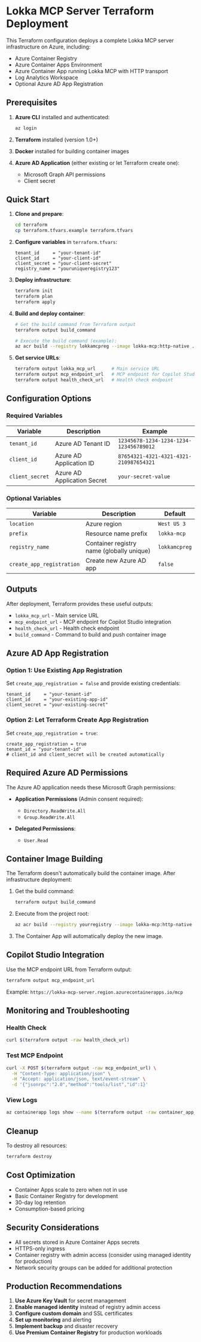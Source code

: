 # Lokka MCP Server Terraform Deployment

This Terraform configuration deploys a complete Lokka MCP server infrastructure on Azure, including:

- Azure Container Registry
- Azure Container Apps Environment
- Azure Container App running Lokka MCP with HTTP transport
- Log Analytics Workspace
- Optional Azure AD App Registration

## Prerequisites

1. **Azure CLI** installed and authenticated:
   ```bash
   az login
   ```

2. **Terraform** installed (version 1.0+)

3. **Docker** installed for building container images

4. **Azure AD Application** (either existing or let Terraform create one):
   - Microsoft Graph API permissions
   - Client secret

## Quick Start

1. **Clone and prepare**:
   ```bash
   cd terraform
   cp terraform.tfvars.example terraform.tfvars
   ```

2. **Configure variables** in `terraform.tfvars`:
   ```hcl
   tenant_id     = "your-tenant-id"
   client_id     = "your-client-id" 
   client_secret = "your-client-secret"
   registry_name = "youruniqueregistry123"
   ```

3. **Deploy infrastructure**:
   ```bash
   terraform init
   terraform plan
   terraform apply
   ```

4. **Build and deploy container**:
   ```bash
   # Get the build command from Terraform output
   terraform output build_command
   
   # Execute the build command (example):
   az acr build --registry lokkamcpreg --image lokka-mcp:http-native . --file Dockerfile.lokka-http-clean --resource-group lokka-mcp-rg
   ```

5. **Get service URLs**:
   ```bash
   terraform output lokka_mcp_url      # Main service URL
   terraform output mcp_endpoint_url   # MCP endpoint for Copilot Studio
   terraform output health_check_url   # Health check endpoint
   ```

## Configuration Options

### Required Variables

| Variable | Description | Example |
|----------|-------------|---------|
| `tenant_id` | Azure AD Tenant ID | `12345678-1234-1234-1234-123456789012` |
| `client_id` | Azure AD Application ID | `87654321-4321-4321-4321-210987654321` |
| `client_secret` | Azure AD Application Secret | `your-secret-value` |

### Optional Variables

| Variable | Description | Default | 
|----------|-------------|---------|
| `location` | Azure region | `West US 3` |
| `prefix` | Resource name prefix | `lokka-mcp` |
| `registry_name` | Container registry name (globally unique) | `lokkamcpreg` |
| `create_app_registration` | Create new Azure AD app | `false` |

## Outputs

After deployment, Terraform provides these useful outputs:

- `lokka_mcp_url` - Main service URL
- `mcp_endpoint_url` - MCP endpoint for Copilot Studio integration  
- `health_check_url` - Health check endpoint
- `build_command` - Command to build and push container image

## Azure AD App Registration

### Option 1: Use Existing App Registration
Set `create_app_registration = false` and provide existing credentials:
```hcl
tenant_id     = "your-tenant-id"
client_id     = "your-existing-app-id"
client_secret = "your-existing-secret"
```

### Option 2: Let Terraform Create App Registration
Set `create_app_registration = true`:
```hcl
create_app_registration = true
tenant_id = "your-tenant-id"
# client_id and client_secret will be created automatically
```

## Required Azure AD Permissions

The Azure AD application needs these Microsoft Graph permissions:

- **Application Permissions** (Admin consent required):
  - `Directory.ReadWrite.All`
  - `Group.ReadWrite.All`
  
- **Delegated Permissions**:
  - `User.Read`

## Container Image Building

The Terraform doesn't automatically build the container image. After infrastructure deployment:

1. Get the build command:
   ```bash
   terraform output build_command
   ```

2. Execute from the project root:
   ```bash
   az acr build --registry yourregistry --image lokka-mcp:http-native . --file Dockerfile.lokka-http-clean --resource-group your-rg
   ```

3. The Container App will automatically deploy the new image.

## Copilot Studio Integration

Use the MCP endpoint URL from Terraform output:
```bash
terraform output mcp_endpoint_url
```

Example: `https://lokka-mcp-server.region.azurecontainerapps.io/mcp`

## Monitoring and Troubleshooting

### Health Check
```bash
curl $(terraform output -raw health_check_url)
```

### Test MCP Endpoint
```bash
curl -X POST $(terraform output -raw mcp_endpoint_url) \
  -H "Content-Type: application/json" \
  -H "Accept: application/json, text/event-stream" \
  -d '{"jsonrpc":"2.0","method":"tools/list","id":1}'
```

### View Logs
```bash
az containerapp logs show --name $(terraform output -raw container_app_name) --resource-group $(terraform output -raw resource_group_name)
```

## Cleanup

To destroy all resources:
```bash
terraform destroy
```

## Cost Optimization

- Container Apps scale to zero when not in use
- Basic Container Registry for development
- 30-day log retention
- Consumption-based pricing

## Security Considerations

- All secrets stored in Azure Container Apps secrets
- HTTPS-only ingress
- Container registry with admin access (consider using managed identity for production)
- Network security groups can be added for additional protection

## Production Recommendations

1. **Use Azure Key Vault** for secret management
2. **Enable managed identity** instead of registry admin access
3. **Configure custom domain** and SSL certificates
4. **Set up monitoring** and alerting
5. **Implement backup** and disaster recovery
6. **Use Premium Container Registry** for production workloads